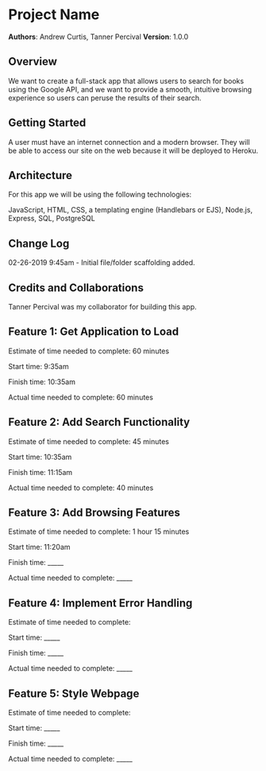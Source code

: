 # Project Name

**Authors**: Andrew Curtis, Tanner Percival
**Version**: 1.0.0

## Overview

We want to create a full-stack app that allows users to search for books using the Google API, and we want to provide a smooth, intuitive browsing experience so users can peruse the results of their search.

## Getting Started

A user must have an internet connection and a modern browser. They will be able to access our site on the web because it will be deployed to Heroku. 

## Architecture

For this app we will be using the following technologies:

JavaScript, HTML, CSS, a templating engine (Handlebars or EJS), Node.js, Express, SQL, PostgreSQL 

## Change Log

02-26-2019 9:45am - Initial file/folder scaffolding added.

## Credits and Collaborations
Tanner Percival was my collaborator for building this app.


## Feature 1: Get Application to Load

Estimate of time needed to complete: 60 minutes

Start time: 9:35am

Finish time: 10:35am

Actual time needed to complete: 60 minutes

## Feature 2: Add Search Functionality

Estimate of time needed to complete: 45 minutes

Start time: 10:35am

Finish time: 11:15am

Actual time needed to complete: 40 minutes

## Feature 3: Add Browsing Features

Estimate of time needed to complete: 1 hour 15 minutes

Start time: 11:20am

Finish time: _____

Actual time needed to complete: _____

## Feature 4: Implement Error Handling

Estimate of time needed to complete: 

Start time: _____

Finish time: _____

Actual time needed to complete: _____

## Feature 5: Style Webpage

Estimate of time needed to complete: 

Start time: _____

Finish time: _____

Actual time needed to complete: _____
